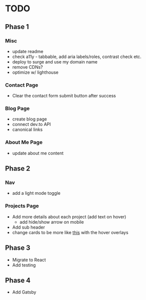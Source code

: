 # TODO

## Phase 1

### Misc

- update readme
- check a11y - tabbable, add aria labels/roles, contrast check etc.
- deploy to surge and use my domain name
- remove CDNs?
- optimize w/ lighthouse

### Contact Page

- Clear the contact form submit button after success

### Blog Page

- create blog page
- connect dev.to API
- canonical links

### About Me Page

- update about me content

## Phase 2

### Nav

- add a light mode toggle

### Projects Page

- Add more details about each project (add text on hover)
  - add hide/show arrow on mobile
- Add sub header
- change cards to be more like [this](https://mattfarley.ca/) with the hover overlays

## Phase 3

- Migrate to React
- Add testing

## Phase 4

- Add Gatsby
